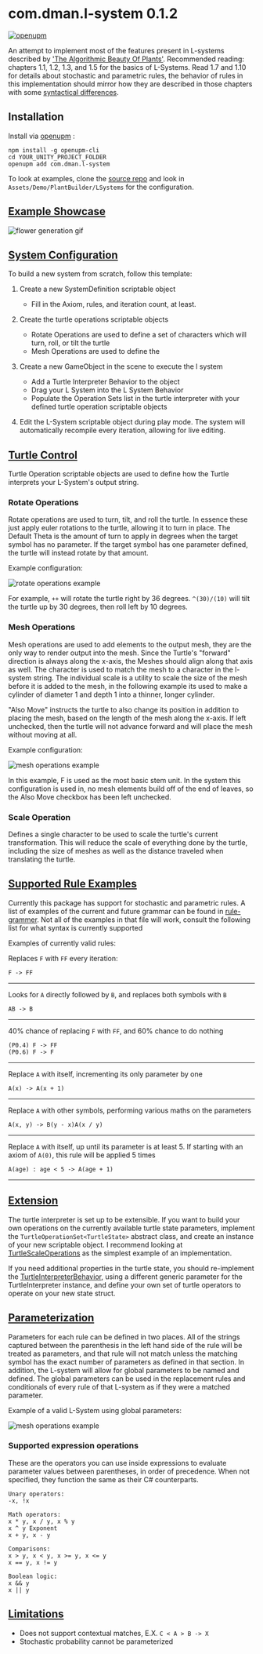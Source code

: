 # com.dman.l-system 0.1.2

[![openupm](https://img.shields.io/npm/v/com.dman.l-system?label=openupm&registry_uri=https://package.openupm.com)](https://openupm.com/packages/com.dman.l-system/)

An attempt to implement most of the features present in L-systems described by ['The Algorithmic Beauty Of Plants'](http://algorithmicbotany.org/papers/abop/abop.pdf). Recommended reading: chapters 1.1, 1.2, 1.3, and 1.5 for the basics of L-Systems. Read 1.7 and 1.10 for details about stochastic and parametric rules, the behavior of rules in this implementation should mirror how they are described in those chapters with some [syntactical differences](#supported-rule-examples).

## Installation

Install via [openupm](https://openupm.com/) :

```
npm install -g openupm-cli
cd YOUR_UNITY_PROJECT_FOLDER
openupm add com.dman.l-system
```

To look at examples, clone the [source repo](https://github.com/dsmiller95/plantbuilder) and look in `Assets/Demo/PlantBuilder/LSystems` for the configuration.

## [Example Showcase](#example-showcase)

![flower generation gif](../../DemoPhotos/field-flower-system.gif)

## [System Configuration](#system-configuration)

To build a new system from scratch, follow this template:

1. Create a new SystemDefinition scriptable object

   - Fill in the Axiom, rules, and iteration count, at least.

2. Create the turtle operations scriptable objects

   - Rotate Operations are used to define a set of characters which will turn, roll, or tilt the turtle
   - Mesh Operations are used to define the

3. Create a new GameObject in the scene to execute the l system

   - Add a Turtle Interpreter Behavior to the object
   - Drag your L System into the L System Behavior
   - Populate the Operation Sets list in the turtle interpreter with your defined turtle operation scriptable objects

4. Edit the L-System scriptable object during play mode. The system will automatically recompile every iteration, allowing for live editing.

## [Turtle Control](#turtle-control)

Turtle Operation scriptable objects are used to define how the Turtle interprets your L-System's output string.

### Rotate Operations

Rotate operations are used to turn, tilt, and roll the turtle. In essence these just apply euler rotations to the turtle, allowing it to turn in place. The Default Theta is the amount of turn to apply in degrees when the target symbol has no parameter. If the target symbol has one parameter defined, the turtle will instead rotate by that amount.

Example configuration:

![rotate operations example](../../DemoPhotos/turtle-rotate-operations.png)

For example, `++` will rotate the turtle right by 36 degrees. `^(30)/(10)` will tilt the turtle up by 30 degrees, then roll left by 10 degrees.

### Mesh Operations

Mesh operations are used to add elements to the output mesh, they are the only way to render output into the mesh. Since the Turtle's "forward" direction is always along the x-axis, the Meshes should align along that axis as well. The character is used to match the mesh to a character in the l-system string. The individual scale is a utility to scale the size of the mesh before it is added to the mesh, in the following example its used to make a cylinder of diameter 1 and depth 1 into a thinner, longer cylinder.

"Also Move" instructs the turtle to also change its position in addition to placing the mesh, based on the length of the mesh along the x-axis. If left unchecked, then the turtle will not advance forward and will place the mesh without moving at all.

Example configuration:

![mesh operations example](../../DemoPhotos/turtle-mesh-operations.png)

In this example, F is used as the most basic stem unit. In the system this configuration is used in, no mesh elements build off of the end of leaves, so the Also Move checkbox has been left unchecked.

### Scale Operation

Defines a single character to be used to scale the turtle's current transformation. This will reduce the scale of everything done by the turtle, including the size of meshes as well as the distance traveled when translating the turtle.

## [Supported Rule Examples](#supported-rule-examples)

Currently this package has support for stochastic and parametric rules. A list of examples of the current and future grammar can be found in [rule-grammer](rule-grammer.txt). Not all of the examples in that file will work, consult the following list for what syntax is currently supported

Examples of currently valid rules:

Replaces `F` with `FF` every iteration:

```
F -> FF
```

---

Looks for `A` directly followed by `B`, and replaces both symbols with `B`

```
AB -> B
```

---

40% chance of replacing `F` with `FF`, and 60% chance to do nothing

```
(P0.4) F -> FF
(P0.6) F -> F
```

---

Replace `A` with itself, incrementing its only parameter by one

```
A(x) -> A(x + 1)
```

---

Replace `A` with other symbols, performing various maths on the parameters

```
A(x, y) -> B(y - x)A(x / y)
```

---

Replace `A` with itself, up until its parameter is at least 5. If starting with an axiom of `A(0)`, this rule will be applied 5 times

```
A(age) : age < 5 -> A(age + 1)
```

---

## [Extension](#extension)

The turtle interpreter is set up to be extensible. If you want to build your own operations on the currently available turtle state parameters, implement the `TurtleOperationSet<TurtleState>` abstract class, and create an instance of your new scriptable object. I recommend looking at [TurtleScaleOperations](Runtime/TurtleScaleOperations.cs) as the simplest example of an implementation.

If you need additional properties in the turtle state, you should re-implement the [TurtleInterpreterBehavior](Runtime/TurtleInterpreterBehavior.cs), using a different generic parameter for the TurtleInterpreter instance, and define your own set of turtle operators to operate on your new state struct.

## [Parameterization](#parameterization)

Parameters for each rule can be defined in two places. All of the strings captured between the parenthesis in the left hand side of the rule will be treated as parameters, and that rule will not match unless the matching symbol has the exact number of parameters as defined in that section. In addition, the L-system will allow for global parameters to be named and defined. The global parameters can be used in the replacement rules and conditionals of every rule of that L-system as if they were a matched parameter.

Example of a valid L-System using global parameters:

![mesh operations example](../../DemoPhotos/global-parameters-example.png)

### Supported expression operations

These are the operators you can use inside expressions to evaluate parameter values between parentheses, in order of precedence. When not specified, they function the same as their C# counterparts.

```
Unary operators:
-x, !x

Math operators:
x * y, x / y, x % y
x ^ y Exponent
x + y, x - y

Comparisons:
x > y, x < y, x >= y, x <= y
x == y, x != y

Boolean logic:
x && y
x || y
```

## [Limitations](#limitations)

- Does not support contextual matches, E.X. `C < A > B -> X`
- Stochastic probability cannot be parameterized
